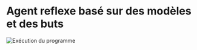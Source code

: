 # Agent reflexe basé sur des modèles et des buts

![Exécution du programme](https://github.com/RemiFELIN/AC_Workspace/tree/main/ressources/agent_reflexe_modele_but/img/agent_reflexe_modele_but_output.png)